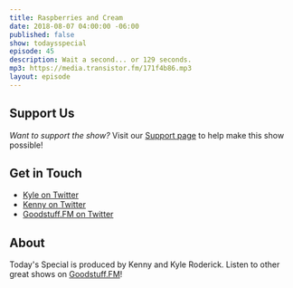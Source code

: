 ```yaml
---
title: Raspberries and Cream
date: 2018-08-07 04:00:00 -06:00
published: false
show: todaysspecial
episode: 45
description: Wait a second... or 129 seconds.
mp3: https://media.transistor.fm/171f4b86.mp3
layout: episode
---
```


## Support Us
*Want to support the show?* Visit our [Support page](https://goodstuff.fm/support) to help make this show possible!

## Get in Touch
- [Kyle on Twitter](http://twitter.com/dogburps)
- [Kenny on Twitter](http://twitter.com/kennyroderick_)
- [Goodstuff.FM on Twitter](http://twitter.com/goodstufffm)
## About

Today's Special is produced by Kenny and Kyle Roderick. Listen to other great shows on [Goodstuff.FM](http://goodstuff.fm/shows)!